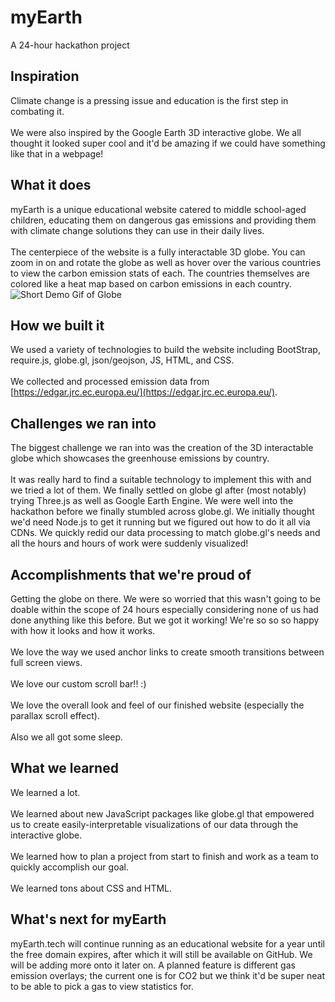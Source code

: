 # myEarth

A 24-hour hackathon project

## Inspiration

Climate change is a pressing issue and education is the first step in combating it. <br><br>
We were also inspired by the Google Earth 3D interactive globe. We all thought it looked super cool and it'd be amazing if we could have something like that in a webpage!

## What it does

myEarth is a unique educational website catered to middle school-aged children, educating them on dangerous gas emissions and providing them with climate change solutions they can use in their daily lives.<br><br>
The centerpiece of the website is a fully interactable 3D globe. You can zoom in on and rotate the globe as well as hover over the various countries to view the carbon emission stats of each. The countries themselves are colored like a heat map based on carbon emissions in each country.
![Short Demo Gif of Globe](https://media.discordapp.net/attachments/977555158743515219/977926097385693234/cap.gif?width=949&height=753)

## How we built it

We used a variety of technologies to build the website including BootStrap, require.js, globe.gl, json/geojson, JS, HTML, and CSS.<br><br>
We collected and processed emission data from [https://edgar.jrc.ec.europa.eu/](https://edgar.jrc.ec.europa.eu/).

## Challenges we ran into

The biggest challenge we ran into was the creation of the 3D interactable globe which showcases the greenhouse emissions by country.<br><br>
It was really hard to find a suitable technology to implement this with and we tried a lot of them. We finally settled on globe gl after (most notably) trying Three.js as well as Google Earth Engine. We were well into the hackathon before we finally stumbled across globe.gl. We initially thought we'd need Node.js to get it running but we figured out how to do it all via CDNs. We quickly redid our data processing to match globe.gl's needs and all the hours and hours of work were suddenly visualized!

## Accomplishments that we're proud of

Getting the globe on there. We were so worried that this wasn't going to be doable within the scope of 24 hours especially considering none of us had done anything like this before. But we got it working! We're so so so happy with how it looks and how it works.<br><br>
We love the way we used anchor links to create smooth transitions between full screen views.<br><br>
We love our custom scroll bar!! :)<br><br>
We love the overall look and feel of our finished website (especially the parallax scroll effect).<br><br>
Also we all got some sleep.

## What we learned  

We learned a lot.<br><br>
We learned about new JavaScript packages like globe.gl that empowered us to create easily-interpretable visualizations of our data through the interactive globe.<br><br>
We learned how to plan a project from start to finish and work as a team to quickly accomplish our goal.<br><br>
We learned tons about CSS and HTML.

## What's next for myEarth

myEarth.tech will continue running as an educational website for a year until the free domain expires, after which it will still be available on GitHub. We will be adding more onto it later on. A planned feature is different gas emission overlays; the current one is for CO2 but we think it'd be super neat to be able to pick a gas to view statistics for.
